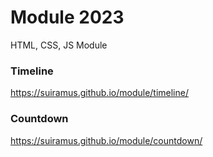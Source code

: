 # Module 2023
 HTML, CSS, JS Module


### Timeline
https://suiramus.github.io/module/timeline/

### Countdown
https://suiramus.github.io/module/countdown/
